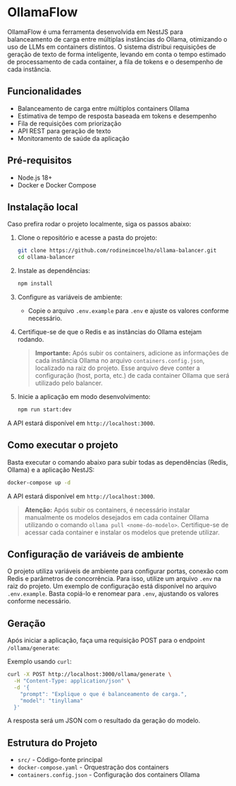 # OllamaFlow

OllamaFlow é uma ferramenta desenvolvida em NestJS para balanceamento de carga entre múltiplas instâncias do Ollama, otimizando o uso de LLMs em containers distintos. O sistema distribui requisições de geração de texto de forma inteligente, levando em conta o tempo estimado de processamento de cada container, a fila de tokens e o desempenho de cada instância.

## Funcionalidades

- Balanceamento de carga entre múltiplos containers Ollama
- Estimativa de tempo de resposta baseada em tokens e desempenho
- Fila de requisições com priorização
- API REST para geração de texto
- Monitoramento de saúde da aplicação

## Pré-requisitos

- Node.js 18+
- Docker e Docker Compose

## Instalação local

Caso prefira rodar o projeto localmente, siga os passos abaixo:

1. Clone o repositório e acesse a pasta do projeto:

   ```bash
   git clone https://github.com/rodineimcoelho/ollama-balancer.git
   cd ollama-balancer
   ```

2. Instale as dependências:

   ```bash
   npm install
   ```

3. Configure as variáveis de ambiente:

   - Copie o arquivo `.env.example` para `.env` e ajuste os valores conforme necessário.

4. Certifique-se de que o Redis e as instâncias do Ollama estejam rodando.

   > **Importante:** Após subir os containers, adicione as informações de cada instância Ollama no arquivo `containers.config.json`, localizado na raiz do projeto. Esse arquivo deve conter a configuração (host, porta, etc.) de cada container Ollama que será utilizado pelo balancer.

5. Inicie a aplicação em modo desenvolvimento:

   ```bash
   npm run start:dev
   ```

A API estará disponível em `http://localhost:3000`.

## Como executar o projeto

Basta executar o comando abaixo para subir todas as dependências (Redis, Ollama) e a aplicação NestJS:

```bash
docker-compose up -d
```

A API estará disponível em `http://localhost:3000`.

> **Atenção:** Após subir os containers, é necessário instalar manualmente os modelos desejados em cada container Ollama utilizando o comando `ollama pull <nome-do-modelo>`. Certifique-se de acessar cada container e instalar os modelos que pretende utilizar.

## Configuração de variáveis de ambiente

O projeto utiliza variáveis de ambiente para configurar portas, conexão com Redis e parâmetros de concorrência. Para isso, utilize um arquivo `.env` na raiz do projeto. Um exemplo de configuração está disponível no arquivo `.env.example`. Basta copiá-lo e renomear para `.env`, ajustando os valores conforme necessário.

## Geração

Após iniciar a aplicação, faça uma requisição POST para o endpoint `/ollama/generate`:

Exemplo usando `curl`:

```bash
curl -X POST http://localhost:3000/ollama/generate \
  -H "Content-Type: application/json" \
  -d '{
    "prompt": "Explique o que é balanceamento de carga.",
    "model": "tinyllama"
  }'
```

A resposta será um JSON com o resultado da geração do modelo.

## Estrutura do Projeto

- `src/` - Código-fonte principal
- `docker-compose.yaml` - Orquestração dos containers
- `containers.config.json` - Configuração dos containers Ollama
